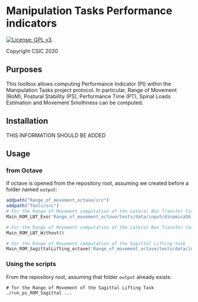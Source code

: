# Manipulation Tasks Performance indicators

[![License: GPL v3](https://img.shields.io/badge/License-GPLv3-blue.svg)](https://www.gnu.org/licenses/gpl-3.0).

Copyright CSIC 2020

## Purposes

This toolbox allows computing Performance Indicator (PI) within the Manipulation Tasks project protocol.
In particular, Range of Movement (RoM), Postural Stability (PS), Performance Time (PT), Spinal Loads Estimation and Movement Smothness can be computed.

## Installation

THIS INFORMATION SHOULD BE ADDED

## Usage

### from Octave

If octave is opened from the repository root, assuming we created before a folder named `output`:

```octave
addpath("Range_of_movement_octave/src")
addpath("Tools/src")
# For the Range of Movement computation of the Lateral Box Transfer task With Exoskeleton
Main_ROM_LBT_Exo('Range_of_movement_octave/tests/data/input/dinamica56_B.mat')

# For the Range of Movement computation of the Lateral Box Transfer task Without Exoskeleton
Main_ROM_LBT_Without()

# For the Range of Movement computation of the Sagittal Lifting task 
Main_ROM_SagittalLifting_octave('Range_of_movement_octave/tests/data/input/Dinamica44_B.mat', "output")
```

### Using the scripts

From the repository root, assuming that folder `output` already exists:

```term
# for the Range of Movement of the Sagittal Lifting Task
./run_pi_ROM_Sagittal ...
```
